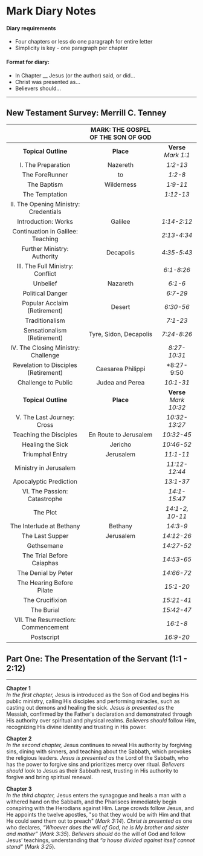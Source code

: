 # Mark Diary Notes

#### Diary requirements
- Four chapters or less do one paragraph for entire letter
- Simplicity is key - one paragraph per chapter

#### Format for diary:
- In Chapter __ Jesus (or the author) said, or did...
- Christ was presented as...
- Believers should...

---
## New Testament Survey: Merrill C. Tenney

| | MARK: THE GOSPEL OF THE SON OF GOD | |
|:-----------------:|:-------:|:-------:|
| **Topical Outline** | **Place** | **Verse** *Mark 1:1* |
| I. The Preparation | Nazereth | *1:2-13* |
| The ForeRunner | to | *1:2-8* |
| The Baptism | Wilderness | *1:9-11* |
| The Temptation | | *1:12-13* |
| II. The Opening Ministry: Credentials | | |
| Introduction: Works | Galilee | *1:14-2:12* |
| Continuation in Galilee: Teaching | | *2:13-4:34* |
| Further Ministry: Authority | Decapolis | *4:35-5:43* |
| III. The Full Ministry: Conflict | | *6:1-8:26* |
| Unbelief | Nazareth | *6:1-6* |
| Political Danger | | *6:7-29* |
| Popular Acclaim (Retirement)| Desert | *6:30-56* |
| Traditionalism | | *7:1-23* |
| Sensationalism (Retirement) | Tyre, Sidon, Decapolis | *7:24-8:26* |
| IV. The Closing Ministry: Challenge | | *8:27-10:31* |
| Revelation to Disciples (Retirement) | Caesarea Philippi | *8:27-9:50 |
| Challenge to Public | Judea and Perea | *10:1-31* |
| **Topical Outline** | **Place** | **Verse** *Mark 10:32* |
| V. The Last Journey: Cross | | *10:32-13:27* |
| Teaching the Disciples | En Route to Jerusalem | *10:32-45* |
| Healing the Sick | Jericho | *10:46-52* |
| Triumphal Entry | Jerusalem | *11:1-11* |
| Ministry in Jerusalem | | *11:12-12:44* |
| Apocalyptic Prediction | | *13:1-37* |
| VI. The Passion: Catastrophe | | *14:1-15:47* |
| The Plot | | *14:1-2, 10-11* |
| The Interlude at Bethany | Bethany | *14:3-9* |
| The Last Supper | Jerusalem | *14:12-26* |
| Gethsemane | | *14:27-52* |
| The Trial Before Caiaphas | | *14:53-65* |
| The Denial by Peter | | *14:66-72* |
| The Hearing Before Pilate | | *15:1-20* |
| The Crucifixion | | *15:21-41* 
| The Burial | | *15:42-47* |
| VII. The Resurrection: Commencement | | *16:1-8* |
| Postscript| | *16:9-20* |

## Part One: The Presentation of the Servant (1:1 - 2:12)

---

**Chapter 1**  
*In the first chapter,* Jesus is introduced as the Son of God and begins His public ministry, calling His disciples and performing miracles, such as casting out demons and healing the sick. *Jesus is presented as* the Messiah, confirmed by the Father's declaration and demonstrated through His authority over spiritual and physical realms. *Believers should* follow Him, recognizing His divine identity and trusting in His power.

**Chapter 2**  
*In the second chapter,* Jesus continues to reveal His authority by forgiving sins, dining with sinners, and teaching about the Sabbath, which provokes the religious leaders. *Jesus is presented as* the Lord of the Sabbath, who has the power to forgive sins and prioritizes mercy over ritual. *Believers should* look to Jesus as their Sabbath rest, trusting in His authority to forgive and bring spiritual renewal.


**Chapter 3**  
*In the third chapter,* Jesus enters the synagogue and heals a man with a withered hand on the Sabbath, and the Pharisees immediately begin conspiring with the Herodians against Him. Large crowds follow Jesus, and He appoints the twelve apostles, "so that they would be with Him and that He could send them out to preach" (*Mark 3:14*). *Christ is presented as* one who declares, *“Whoever does the will of God, he is My brother and sister and mother”* (*Mark 3:35*). *Believers should* do the will of God and follow Jesus’ teachings, understanding that *“a house divided against itself cannot stand”* (*Mark 3:25*).
